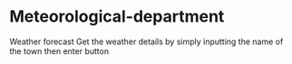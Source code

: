 # Meteorological-department
Weather forecast 
Get the weather details by simply inputting the name of the town then enter button

